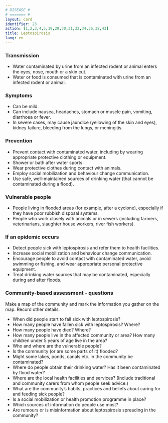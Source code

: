 ```yaml
---
# DISEASE #
# ======= #
layout: card
identifier: 23
action: [1,2,3,4,5,19,29,30,31,32,34,36,38,43]
title: Leptospirosis
lang: en
---
```


### Transmission

- Water contaminated by urine from an infected rodent or animal enters the eyes, nose, mouth or a skin cut.
- Water or food is consumed that is contaminated with urine from an infected rodent or animal.

### Symptoms

- Can be mild.
- Can include nausea, headaches, stomach or muscle pain, vomiting, diarrhoea or fever.
- In severe cases, may cause jaundice (yellowing of the skin and eyes), kidney failure, bleeding from the lungs, or meningitis.

### Prevention

- Prevent contact with contaminated water, including by wearing appropriate protective clothing or equipment.
- Shower or bath after water sports.
- Wear protective clothes during contact with animals.
- Employ social mobilization and behaviour change communication.
- Use safe, well-maintained sources of drinking water (that cannot be contaminated during a flood).

### Vulnerable people

- People living in flooded areas (for example, after a cyclone), especially if they have poor rubbish disposal systems.
- People who work closely with animals or in sewers (including farmers, veterinarians, slaughter house workers, river fish workers).

### If an epidemic occurs

- Detect people sick with leptospirosis and refer them to health facilities.
- Increase social mobilization and behaviour change communication.
- Encourage people to avoid contact with contaminated water, avoid swimming or fishing, and wear appropriate personal protective equipment.
- Treat drinking water sources that may be contaminated, especially during and after floods.

### Community-based assessment - questions

Make a map of the community and mark the information you gather on the map. Record other details.
- When did people start to fall sick with leptospirosis?
- How many people have fallen sick with leptospirosis? Where?
- How many people have died? Where?
- How many people live in the affected community or area? How many children under 5 years of age live in the area?
- Who and where are the vulnerable people?
- Is the community (or are some parts of it) flooded?
- Might some lakes, ponds, canals etc. in the community be contaminated?
- Where do people obtain their drinking water? Has it been contaminated by flood water?
- Where are the local health facilities and services? (Include traditional and community carers from whom people seek advice.)
- What are the community’s habits, practices and beliefs about caring for and feeding sick people?
- Is a social mobilization or health promotion programme in place?
- Which sources of information do people use most?
- Are rumours or is misinformation about leptospirosis spreading in the community?
